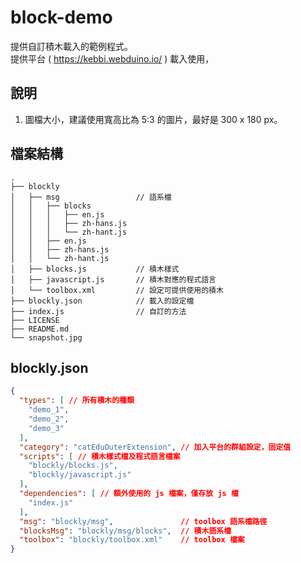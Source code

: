 # block-demo
提供自訂積木載入的範例程式。  
提供平台 ( https://kebbi.webduino.io/ ) 載入使用，

## 說明
1. 圖檔大小，建議使用寬高比為 5:3 的圖片，最好是 300 x 180 px。

## 檔案結構
```
.
├── blockly
│   ├── msg                 // 語系檔
│   │   ├── blocks
│   │   │   ├── en.js
│   │   │   ├── zh-hans.js
│   │   │   └── zh-hant.js
│   │   ├── en.js
│   │   ├── zh-hans.js
│   │   └── zh-hant.js
│   ├── blocks.js           // 積木樣式
│   ├── javascript.js       // 積木對應的程式語言
│   └── toolbox.xml         // 設定可提供使用的積木
├── blockly.json            // 載入的設定檔
├── index.js                // 自訂的方法
├── LICENSE
├── README.md
└── snapshot.jpg
```

## blockly.json
``` json
{
  "types": [ // 所有積木的種類
    "demo_1",
    "demo_2",
    "demo_3"
  ],
  "category": "catEduOuterExtension", // 加入平台的群組設定，固定值
  "scripts": [ // 積木樣式檔及程式語言檔案
    "blockly/blocks.js",
    "blockly/javascript.js"
  ],
  "dependencies": [ // 額外使用的 js 檔案，僅存放 js 檔
    "index.js"
  ],
  "msg": "blockly/msg",               // toolbox 語系檔路徑
  "blocksMsg": "blockly/msg/blocks",  // 積木語系檔
  "toolbox": "blockly/toolbox.xml"    // toolbox 檔案
}
```
